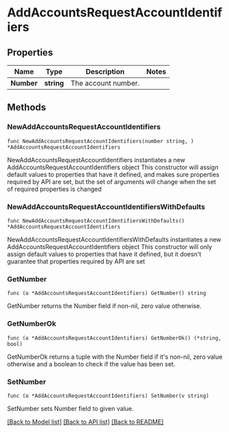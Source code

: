 # AddAccountsRequestAccountIdentifiers

## Properties

Name | Type | Description | Notes
------------ | ------------- | ------------- | -------------
**Number** | **string** | The account number.  | 

## Methods

### NewAddAccountsRequestAccountIdentifiers

`func NewAddAccountsRequestAccountIdentifiers(number string, ) *AddAccountsRequestAccountIdentifiers`

NewAddAccountsRequestAccountIdentifiers instantiates a new AddAccountsRequestAccountIdentifiers object
This constructor will assign default values to properties that have it defined,
and makes sure properties required by API are set, but the set of arguments
will change when the set of required properties is changed

### NewAddAccountsRequestAccountIdentifiersWithDefaults

`func NewAddAccountsRequestAccountIdentifiersWithDefaults() *AddAccountsRequestAccountIdentifiers`

NewAddAccountsRequestAccountIdentifiersWithDefaults instantiates a new AddAccountsRequestAccountIdentifiers object
This constructor will only assign default values to properties that have it defined,
but it doesn't guarantee that properties required by API are set

### GetNumber

`func (o *AddAccountsRequestAccountIdentifiers) GetNumber() string`

GetNumber returns the Number field if non-nil, zero value otherwise.

### GetNumberOk

`func (o *AddAccountsRequestAccountIdentifiers) GetNumberOk() (*string, bool)`

GetNumberOk returns a tuple with the Number field if it's non-nil, zero value otherwise
and a boolean to check if the value has been set.

### SetNumber

`func (o *AddAccountsRequestAccountIdentifiers) SetNumber(v string)`

SetNumber sets Number field to given value.



[[Back to Model list]](../README.md#documentation-for-models) [[Back to API list]](../README.md#documentation-for-api-endpoints) [[Back to README]](../README.md)



